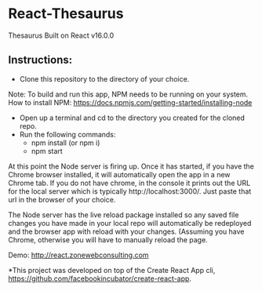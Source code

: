 # React-Thesaurus
Thesaurus Built on React v16.0.0

## Instructions:
- Clone this repository to the directory of your choice. 

Note: To build and run this app, NPM needs to be running on your system. 
 How to install NPM: https://docs.npmjs.com/getting-started/installing-node

- Open up a terminal and cd to the directory you created for the cloned repo. 
- Run the following commands:
  - npm install (or npm i)
  - npm start
  
At this point the Node server is firing up. Once it has started, if you have the Chrome browser installed, it will automatically open the app in a new Chrome tab. 
If you do not have chrome, in the console it prints out the URL for the local server which is typically http://localhost:3000/. Just paste that url in the browser of your choice.

The Node server has the live reload package installed so any saved file changes you have made in your local repo will automatically be redeployed and the browser app with reload with your changes.
(Assuming you have Chrome, otherwise you will have to manually reload the page. 

Demo: http://react.zonewebconsulting.com


*This project was developed on top of the Create React App cli, https://github.com/facebookincubator/create-react-app.

